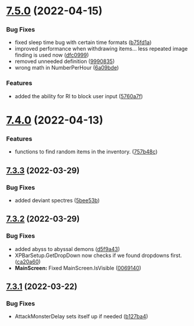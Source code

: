 # [7.5.0](https://github.com/Torwent/WaspLib/compare/v7.4.0...v7.5.0) (2022-04-15)


### Bug Fixes

* fixed sleep time bug with certain time formats ([b75fd1a](https://github.com/Torwent/WaspLib/commit/b75fd1af63698ca7fb44aae0640c50e42bb9b186))
* improved performance when withdrawing items... less repeated image finding is used now ([dfc0999](https://github.com/Torwent/WaspLib/commit/dfc0999deda8ac440d48e9d782bfcf3576687623))
* removed unneeded definition ([9990835](https://github.com/Torwent/WaspLib/commit/999083508d93b6d1e911189eb3384a3c20dda356))
* wrong math in NumberPerHour ([6a09bde](https://github.com/Torwent/WaspLib/commit/6a09bde91fd9ef8591baa51c52dc15253668862a))


### Features

* added the ability for RI to block user input ([5760a7f](https://github.com/Torwent/WaspLib/commit/5760a7ffcfa5e7c67d1468bd4cfca98bc35c1593))



# [7.4.0](https://github.com/Torwent/WaspLib/compare/v7.3.3...v7.4.0) (2022-04-13)


### Features

* functions to find random items in the inventory. ([757b48c](https://github.com/Torwent/WaspLib/commit/757b48cc581d3758bc1613385e0931af33e1456e))



## [7.3.3](https://github.com/Torwent/WaspLib/compare/v7.3.2...v7.3.3) (2022-03-29)


### Bug Fixes

* added deviant spectres ([5bee53b](https://github.com/Torwent/WaspLib/commit/5bee53bb8b7954284373673e52a5a2bb4233d439))



## [7.3.2](https://github.com/Torwent/WaspLib/compare/v7.3.1...v7.3.2) (2022-03-29)


### Bug Fixes

* added abyss to abyssal demons ([d5f9a43](https://github.com/Torwent/WaspLib/commit/d5f9a436befaa24bbbd89d6875dced02f44bd46a))
* XPBarSetup.GetDropDown now checks if we found dropdowns first. ([ca20a60](https://github.com/Torwent/WaspLib/commit/ca20a600bec6dc3b0dc7393a570f28818c61355f))
* **MainScreen:** Fixed MainScreen.IsVisible ([0069140](https://github.com/Torwent/WaspLib/commit/006914076f9211dec4cbaac712400dabf2129a82))



## [7.3.1](https://github.com/Torwent/WaspLib/compare/v7.3.0...v7.3.1) (2022-03-22)


### Bug Fixes

* AttackMonsterDelay sets itself up if needed ([b127ba4](https://github.com/Torwent/WaspLib/commit/b127ba42e595d22a4686e0092f0794ce7a594a83))



